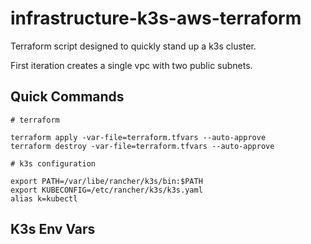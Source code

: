 # infrastructure-k3s-aws-terraform

Terraform script designed to quickly stand up a k3s cluster.

First iteration creates a single vpc with two public subnets.

## Quick Commands

```
# terraform

terraform apply -var-file=terraform.tfvars --auto-approve
terraform destroy -var-file=terraform.tfvars --auto-approve

# k3s configuration

export PATH=/var/libe/rancher/k3s/bin:$PATH
export KUBECONFIG=/etc/rancher/k3s/k3s.yaml
alias k=kubectl
```

## K3s Env Vars

